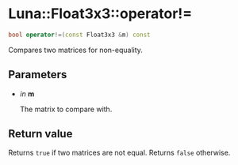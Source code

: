 # Luna::Float3x3::operator!=

```c++
bool operator!=(const Float3x3 &m) const
```

Compares two matrices for non-equality. 



## Parameters
* *in* **m**

    The matrix to compare with. 

## Return value
Returns `true` if two matrices are not equal. Returns `false` otherwise. 

